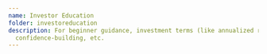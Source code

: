 ```yaml
---
name: Investor Education
folder: investoreducation
description: For beginner guidance, investment terms (like annualized returns),
  confidence-building, etc.
---
```

